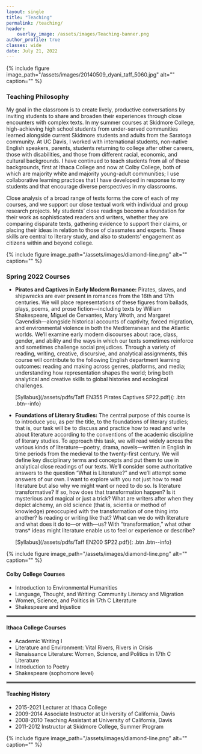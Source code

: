 ```yaml
---
layout: single
title: "Teaching"
permalink: /teaching/
header:
    overlay_image: /assets/images/Teaching-banner.png
author_profile: true
classes: wide
date: July 21, 2022
---
```


{% include figure image_path="/assets/images/20140509_dyani_taff_5060.jpg" alt="" caption="" %}

### Teaching Philosophy

My goal in the classroom is to create lively, productive conversations by inviting students to share and broaden their experiences through close encounters with complex texts. In my summer courses at Skidmore College, high-achieving high school students from under-served communities learned alongside current Skidmore students and adults from the Saratoga community. At UC Davis, I worked with international students, non-native English speakers, parents, students returning to college after other careers, those with disabilities, and those from different racial, economic, and cultural backgrounds. I have continued to teach students from all of these backgrounds, first at Ithaca College and now at Colby College, both of which are majority white and majority young-adult communities; I use collaborative learning practices that I have developed in response to my students and that encourage diverse perspectives in my classrooms.

Close analysis of a broad range of texts forms the core of each of my courses, and we support our close textual work with individual and group research projects. My students’ close readings become a foundation for their work as sophisticated readers and writers, whether they are comparing disparate texts, gathering evidence to support their claims, or placing their ideas in relation to those of classmates and experts. These skills are central to literary study, and also to students’ engagement as citizens within and beyond college.

{% include figure image_path="/assets/images/diamond-line.png" alt="" caption="" %}

### Spring 2022 Courses 

- **Pirates and Captives in Early Modern Romance:** Pirates, slaves, and shipwrecks are ever present in romances from the 16th and 17th centuries. We will place representations of these figures from ballads, plays, poems, and prose fiction—including texts by William Shakespeare, Miguel de Cervantes, Mary Wroth, and Margaret Cavendish—alongside historical accounts of captivity, forced migration, and environmental violence in both the Mediterranean and the Atlantic worlds. We’ll examine early modern discourses about race, class, gender, and ability and the ways in which our texts sometimes reinforce and sometimes challenge social prejudices. Through a variety of reading, writing, creative, discursive, and analytical assignments, this course will contribute to the following English department learning outcomes: reading and making across genres, platforms, and media; understanding how representation shapes the world; bring both analytical and creative skills to global histories and ecological challenges.

     [Syllabus](/assets/pdfs/Taff EN355 Pirates Captives SP22.pdf){: .btn .btn--info}

- **Foundations of Literary Studies:** The central purpose of this course is to introduce you, as per the title, to the foundations of literary studies; that is, our task will be to discuss and practice how to read and write about literature according to the conventions of the academic discipline of literary studies. To approach this task, we will read widely across the various kinds of literature—poetry, drama, novels—written in English in time periods from the medieval to the twenty-first century. We will define key disciplinary terms and concepts and put them to use in analytical close readings of our texts. We’ll consider some authoritative answers to the question “What is Literature?” and we’ll attempt some answers of our own. I want to explore with you not just how to read literature but also why we might want or need to do so. Is literature transformative? If so, how does that transformation happen? Is it mysterious and magical or just a trick? What are writers after when they depict alchemy, an old science (that is, scientia or method of knowledge) preoccupied with the transformation of one thing into another? Is reading or writing like that? What can we do with literature and what does it do to—or with—us? With “transformation,” what other trans* ideas might literature enable us to feel or experience or describe?

     [Syllabus](/assets/pdfs/Taff EN200 SP22.pdf){: .btn .btn--info}

{% include figure image_path="/assets/images/diamond-line.png" alt="" caption="" %}

#### Colby College Courses

- Introduction to Environmental Humanities
- Language, Thought, and Writing: Community Literacy and Migration
- Women, Science, and Politics in 17th C Literature
- Shakespeare and Injustice
<bk>
<hr style="border:2px solid gray">

#### Ithaca College Courses

- Academic Writing I
- Literature and Environment: Vital Rivers, Rivers in Crisis
- Renaissance Literature: Women, Science, and Politics in 17th C Literature
- Introduction to Poetry
- Shakespeare (sophomore level)
<bk>
<hr style="border:2px solid gray">

#### Teaching History

- 2015-2021 Lecturer at Ithaca College
- 2009-2014 Associate Instructor at University of California, Davis
- 2008-2010 Teaching Assistant at University of California, Davis
- 2011-2012 Instructor at Skidmore College, Summer Program

{% include figure image_path="/assets/images/diamond-line.png" alt="" caption="" %}     
